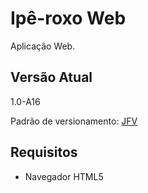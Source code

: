 # Ipê-roxo Web

Aplicação Web.

## Versão Atual

1.0-A16

Padrão de versionamento: [JFV](http://joseflavio.com/jfv)

## Requisitos

* Navegador HTML5
